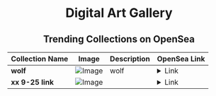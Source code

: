 <div align="center">

# Digital Art Gallery

## Trending Collections on OpenSea

| Collection Name                       | Image                                                                                     | Description                       | OpenSea Link                                                                                          |
|---------------------------------------|-------------------------------------------------------------------------------------------|-----------------------------------|--------------------------------------------------------------------------------------------------------|
| **wolf** | ![Image](https://i.seadn.io/s/raw/files/7884fedb813a31c14284f0e1515628ce.jpg?w=500&auto=format?w=200&auto=format) | wolf | <details><summary>Link</summary>[wolf](https://opensea.io/collection/wolf-549)</details> |
| **xx 9-25 link** | ![Image](https://i.seadn.io/s/raw/files/2304d003cf33b67e7a29713b10a8c68b.png?w=500&auto=format?w=200&auto=format) |  | <details><summary>Link</summary>[xx 9-25 link](https://opensea.io/collection/xx-9-25-link)</details> |

</div>